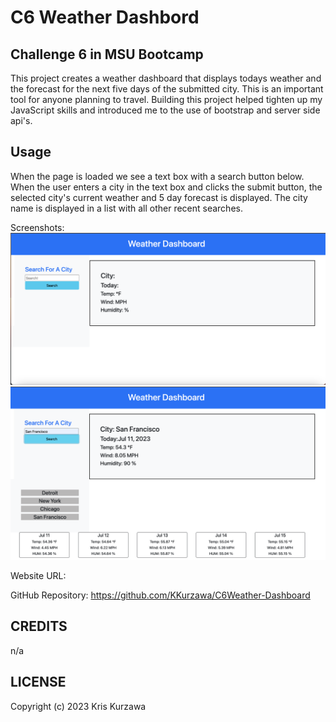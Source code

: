 # C6 Weather Dashbord

## Challenge 6 in MSU Bootcamp

This project creates a weather dashboard that displays todays weather and the forecast for the next five days of the submitted city. This is an important tool for anyone planning to travel. Building this project helped tighten up my JavaScript skills and introduced me to the use of bootstrap and server side api's.

## Usage

When the page is loaded we see a text box with a search button below. When the user enters a city in the text box and clicks the submit button, the selected city's current weather and 5 day forecast is displayed. The city name is displayed in a list with all other recent searches.

Screenshots:
![img1](https://github.com/KKurzawa/C6Weather-Dashboard/blob/main/assets/images/img1.png)
![Bottom](https://github.com/KKurzawa/C6Weather-Dashboard/blob/main/assets/images/img2.png)

Website URL:

GitHub Repository: https://github.com/KKurzawa/C6Weather-Dashboard

## CREDITS

n/a

## LICENSE

Copyright (c) 2023 Kris Kurzawa

